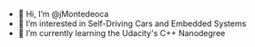 - 👋 Hi, I’m @jMontedeoca
- 👀 I’m interested in Self-Driving Cars and Embedded Systems
- 🌱 I’m currently learning the Udacity's C++ Nanodegree

<!---
jMontedeoca/jMontedeoca is a ✨ special ✨ repository because its `README.md` (this file) appears on your GitHub profile.
You can click the Preview link to take a look at your changes.
--->

